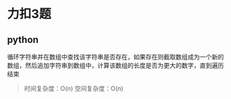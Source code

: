 # 力扣3题

## python

循环字符串并在数组中查找该字符串是否存在，如果存在则截取数组成为一个新的数组，然后追加字符串到数组中，计算该数组的长度是否为更大的数字，直到遍历结束

> 时间复杂度：O(n)
> 空间复杂度：O(n)